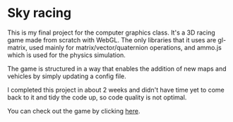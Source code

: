 # Sky racing
This is my final project for the computer graphics class. It's a 3D racing game made from scratch with WebGL. 
The only libraries that it uses are gl-matrix, used mainly for matrix/vector/quaternion operations, and ammo.js which is used for the physics simulation.

The game is structured in a way that enables the addition of new maps and vehicles by simply updating a config file.

I completed this project in about 2 weeks and didn't have time yet to come back to it and tidy the code up, so code quality is not optimal. 

You can check out the game by clicking [here](https://nikp00.github.io/RG_2020/).
